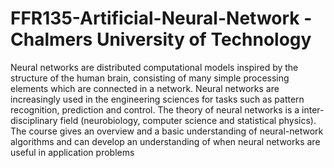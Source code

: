 # FFR135-Artificial-Neural-Network - Chalmers University of Technology
Neural networks are distributed computational models inspired by the structure of the human brain, consisting of many simple processing elements which are connected in a network. Neural networks are increasingly used in the engineering sciences for tasks such as pattern recognition, prediction and control. The theory of neural networks is a inter-disciplinary field (neurobiology, computer science and statistical physics). The course gives an overview and a basic understanding of neural-network algorithms and can develop an understanding of when neural networks are useful in application problems
